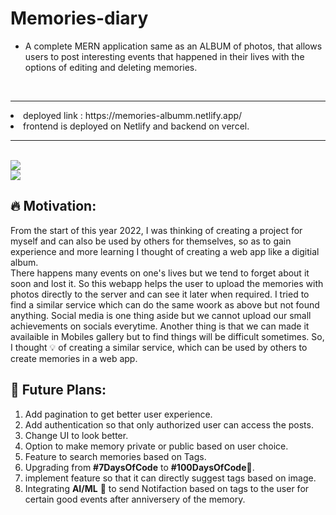 ﻿# Memories-diary
- A complete MERN application same as an ALBUM of photos, that allows users to post interesting events that happened in their lives with the options of editing and deleting memories. 
<br>
<hr>
<li> deployed link : https://memories-albumm.netlify.app/
<li> frontend is deployed on Netlify and backend on vercel.
<hr>
<br>
<img src="https://user-images.githubusercontent.com/83772913/210053422-072d6b8c-25eb-4221-8e73-e63aa9ae7b1f.png"/>
 <br>
<img src="https://user-images.githubusercontent.com/83772913/210053634-3842d20f-d09d-4065-a723-5e20b6f68e55.png"/>



## **🔥 Motivation**:
From the start of this year 2022, I was thinking of creating a project for myself and can also be used by others for themselves, so as to gain experience and more learning I thought of creating a web app like a digitial album.  
There happens many events on one's lives but we tend to forget about it soon and lost it. So this webapp helps the user to upload the memories with photos directly to the server and can see it later when required. I tried to find a similar service which can do the same woork as above but not found anything. Social media is one thing aside but we cannot upload our small achievements on socials everytime. Another thing is that we can made it availaible in Mobiles gallery but to find things will be difficult sometimes. 
So, I thought 💡 of creating a similar service, which can be used by others to create memories in a web app.

## **🔮 Future Plans:**
1. Add pagination to get better user experience.
2. Add authentication so that only authorized user can access the posts.
3. Change UI to look better.
4. Option to make memory private or public based on user choice.
5. Feature to search memories based on Tags.
6. Upgrading from **#7DaysOfCode** to **#100DaysOfCode**🚀.
7. implement feature so that it can directly suggest tags based on image.
8. Integrating **AI/ML** 🤖 to send Notifaction based on tags to the user for certain good events after anniversery of the memory.
